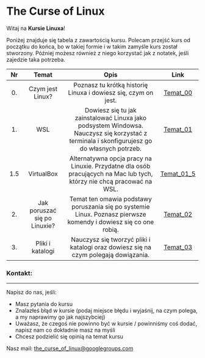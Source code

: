 # The Curse of Linux

Witaj na **Kursie Linuxa**!

Poniżej znajduje się tabela z zawartością kursu. Polecam przejść  kurs od  początku do końca, bo w takiej formie i w takim zamyśle kurs został stworzony. Później możesz również z niego korzystać jak z notatek, jeśli zajedzie taka potrzeba. 


|  Nr   |            Temat             |                                                                    Opis                                                                     |                                        Link                                        |
| :---: | :--------------------------: | :-----------------------------------------------------------------------------------------------------------------------------------------: | :--------------------------------------------------------------------------------: |
|  0.   |       Czym jest Linux?       |                                       Poznasz tu krótką historię Linuxa i dowiesz się, czym on jest.                                        |   [Temat_00](https://github.com/BioSoft23/The_Curse_of_Linux/tree/main/Temat_00)   |
|  1.   |             WSL              | Dowiesz się tu jak zainstalować Linuxa jako podsystem Windowsa. Nauczysz się korzystać z terminala i skonfigurujesz go do własnych potrzeb. |   [Temat_01](https://github.com/BioSoft23/The_Curse_of_Linux/tree/main/Temat_01)   |
|  1.5  |          VirtualBox          |            Alternatywna opcja pracy na Linuxie. Przydatne dla osób pracujących na Mac lub tych, którzy nie chcą pracować na WSL.            | [Temat_01_5](https://github.com/BioSoft23/The_Curse_of_Linux/tree/main/Temat_01_5) |
|  2.   | Jak poruszać się po Linuxie? |              Temat ten omawia podstawy poruszania się po systemie Linux. Poznasz pierwsze komendy i dowiesz się co one robią.               |   [Temat_02](https://github.com/BioSoft23/The_Curse_of_Linux/tree/main/Temat_02)   |
|  3.   |       Pliki i katalogi       |                             Nauczysz się tworzyć pliki i katalogi oraz dowiesz się na czym polegają dowiązania.                             |   [Temat_03](https://github.com/BioSoft23/The_Curse_of_Linux/tree/main/Temat_03)   |

### Kontakt:
---

Napisz do nas, jeśli:

- Masz pytania do kursu
- Znalazłeś błąd w kursie (podaj miejsce błędu i wyjaśnij, na czym polega, a my naprawimy go jak najszybciej)
- Uważasz, że czegoś nie powinno być w kursie / powinniśmy coś dodać, napisz nam co dokładnie masz na myśli
- Chcesz podzielić się opinią na temat kursu

Nasz mail: [the_curse_of_linux@googlegroups.com](mailto:the_curse_of_linux@googlegroups.com)

